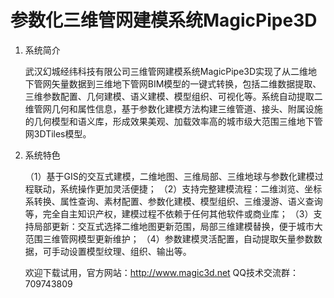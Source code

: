 # 参数化三维管网建模系统MagicPipe3D

1. 系统简介

    武汉幻城经纬科技有限公司三维管网建模系统MagicPipe3D实现了从二维地下管网矢量数据到三维地下管网BIM模型的一键式转换，包括二维数据提取、三维参数配置、几何建模、语义建模、模型组织、可视化等。系统自动提取二维管网几何和属性信息，基于参数化建模方法构建三维管道、接头、附属设施的几何模型和语义库，形成效果美观、加载效率高的城市级大范围三维地下管网3DTiles模型。

2. 系统特色

    （1）基于GIS的交互式建模，二维地图、三维局部、三维地球与参数化建模过程联动，系统操作更加灵活便捷；
    （2）支持完整建模流程：二维浏览、坐标系转换、属性查询、素材配置、参数化建模、模型组织、三维漫游、语义查询等，完全自主知识产权，建模过程不依赖于任何其他软件或商业库；
    （3）支持局部更新：交互式选择二维地图更新范围，局部三维建模替换，便于城市大范围三维管网模型更新维护；
    （4）参数建模灵活配置，自动提取矢量参数数据，可手动设置模型纹理、组织、输出等。

    欢迎下载试用，官方网站：http://www.magic3d.net
    QQ技术交流群：709743809
